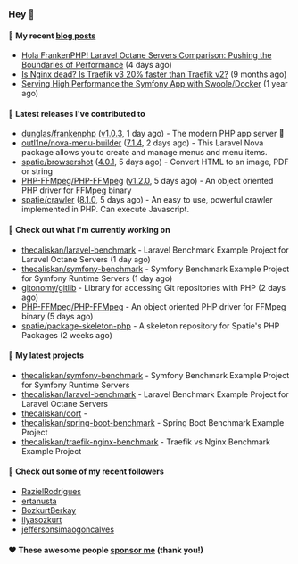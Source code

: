 ### Hey 👋

#### 📜 My recent [blog posts](https://caliskanemre.medium.com/)

- [Hola FrankenPHP! Laravel Octane Servers Comparison: Pushing the Boundaries of Performance](https://medium.com/beyn-technology/hola-frankenphp-laravel-octane-servers-comparison-pushing-the-boundaries-of-performance-d3e7ad8e652c?source=rss-cf41ab240584------2) (4 days ago)
- [Is Nginx dead? Is Traefik v3 20% faster than Traefik v2?](https://medium.com/beyn-technology/is-nginx-dead-is-traefik-v3-20-faster-than-traefik-v2-f28ffb7eed3e?source=rss-cf41ab240584------2) (9 months ago)
- [Serving High Performance the Symfony App with Swoole/Docker](https://medium.com/beyn-technology/serving-high-performance-the-symfony-app-with-swoole-docker-758d8f176889?source=rss-cf41ab240584------2) (1 year ago)

#### 🔭 Latest releases I've contributed to

- [dunglas/frankenphp](https://github.com/dunglas/frankenphp) ([v1.0.3](https://github.com/dunglas/frankenphp/releases/tag/v1.0.3), 1 day ago) - The modern PHP app server 🧟
- [outl1ne/nova-menu-builder](https://github.com/outl1ne/nova-menu-builder) ([7.1.4](https://github.com/outl1ne/nova-menu-builder/releases/tag/7.1.4), 2 days ago) - This Laravel Nova package allows you to create and manage menus and menu items.
- [spatie/browsershot](https://github.com/spatie/browsershot) ([4.0.1](https://github.com/spatie/browsershot/releases/tag/4.0.1), 5 days ago) - Convert HTML to an image, PDF or string
- [PHP-FFMpeg/PHP-FFMpeg](https://github.com/PHP-FFMpeg/PHP-FFMpeg) ([v1.2.0](https://github.com/PHP-FFMpeg/PHP-FFMpeg/releases/tag/v1.2.0), 5 days ago) - An object oriented PHP driver for FFMpeg binary
- [spatie/crawler](https://github.com/spatie/crawler) ([8.1.0](https://github.com/spatie/crawler/releases/tag/8.1.0), 5 days ago) - An easy to use,  powerful crawler implemented in PHP. Can execute Javascript.

#### 👷 Check out what I'm currently working on

- [thecaliskan/laravel-benchmark](https://github.com/thecaliskan/laravel-benchmark) - Laravel Benchmark Example Project for Laravel Octane Servers (1 day ago)
- [thecaliskan/symfony-benchmark](https://github.com/thecaliskan/symfony-benchmark) - Symfony Benchmark Example Project for Symfony Runtime Servers  (1 day ago)
- [gitonomy/gitlib](https://github.com/gitonomy/gitlib) - Library for accessing Git repositories with PHP (2 days ago)
- [PHP-FFMpeg/PHP-FFMpeg](https://github.com/PHP-FFMpeg/PHP-FFMpeg) - An object oriented PHP driver for FFMpeg binary (5 days ago)
- [spatie/package-skeleton-php](https://github.com/spatie/package-skeleton-php) - A skeleton repository for Spatie&#39;s PHP Packages (2 weeks ago)

#### 🌱 My latest projects

- [thecaliskan/symfony-benchmark](https://github.com/thecaliskan/symfony-benchmark) - Symfony Benchmark Example Project for Symfony Runtime Servers 
- [thecaliskan/laravel-benchmark](https://github.com/thecaliskan/laravel-benchmark) - Laravel Benchmark Example Project for Laravel Octane Servers
- [thecaliskan/oort](https://github.com/thecaliskan/oort) - 
- [thecaliskan/spring-boot-benchmark](https://github.com/thecaliskan/spring-boot-benchmark) - Spring Boot Benchmark Example Project
- [thecaliskan/traefik-nginx-benchmark](https://github.com/thecaliskan/traefik-nginx-benchmark) - Traefik vs Nginx Benchmark Example Project

#### 👯 Check out some of my recent followers

- [RazielRodrigues](https://github.com/RazielRodrigues)
- [ertanusta](https://github.com/ertanusta)
- [BozkurtBerkay](https://github.com/BozkurtBerkay)
- [ilyasozkurt](https://github.com/ilyasozkurt)
- [jeffersonsimaogoncalves](https://github.com/jeffersonsimaogoncalves)

#### ❤️ These awesome people [sponsor me](https://github.com/sponsors/thecaliskan) (thank you!)

